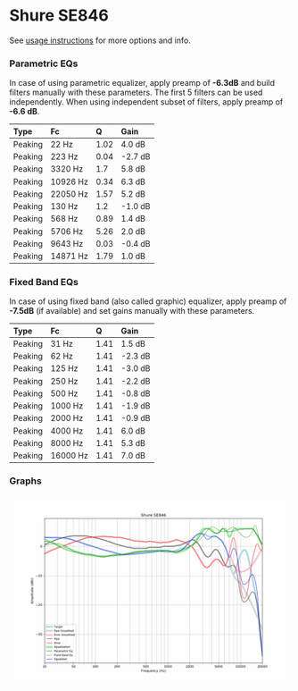 # Shure SE846
See [usage instructions](https://github.com/jaakkopasanen/AutoEq#usage) for more options and info.

### Parametric EQs
In case of using parametric equalizer, apply preamp of **-6.3dB** and build filters manually
with these parameters. The first 5 filters can be used independently.
When using independent subset of filters, apply preamp of **-6.6 dB**.

| Type    | Fc       |    Q | Gain    |
|:--------|:---------|:-----|:--------|
| Peaking | 22 Hz    | 1.02 | 4.0 dB  |
| Peaking | 223 Hz   | 0.04 | -2.7 dB |
| Peaking | 3320 Hz  | 1.7  | 5.8 dB  |
| Peaking | 10926 Hz | 0.34 | 6.3 dB  |
| Peaking | 22050 Hz | 1.57 | 5.2 dB  |
| Peaking | 130 Hz   | 1.2  | -1.0 dB |
| Peaking | 568 Hz   | 0.89 | 1.4 dB  |
| Peaking | 5706 Hz  | 5.26 | 2.0 dB  |
| Peaking | 9643 Hz  | 0.03 | -0.4 dB |
| Peaking | 14871 Hz | 1.79 | 1.0 dB  |

### Fixed Band EQs
In case of using fixed band (also called graphic) equalizer, apply preamp of **-7.5dB**
(if available) and set gains manually with these parameters.

| Type    | Fc       |    Q | Gain    |
|:--------|:---------|:-----|:--------|
| Peaking | 31 Hz    | 1.41 | 1.5 dB  |
| Peaking | 62 Hz    | 1.41 | -2.3 dB |
| Peaking | 125 Hz   | 1.41 | -3.0 dB |
| Peaking | 250 Hz   | 1.41 | -2.2 dB |
| Peaking | 500 Hz   | 1.41 | -0.8 dB |
| Peaking | 1000 Hz  | 1.41 | -1.9 dB |
| Peaking | 2000 Hz  | 1.41 | -0.9 dB |
| Peaking | 4000 Hz  | 1.41 | 6.0 dB  |
| Peaking | 8000 Hz  | 1.41 | 5.3 dB  |
| Peaking | 16000 Hz | 1.41 | 7.0 dB  |

### Graphs
![](./Shure%20SE846.png)